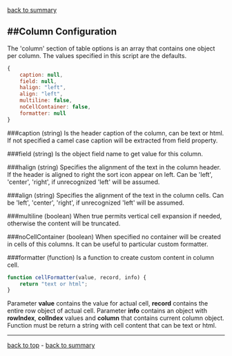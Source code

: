 ﻿[back to summary](summary.md)

##Column Configuration
------------------------------------------------------------------------
The 'column' section of table options is an array that contains one object per column.
The values specified in this script are the defaults.

```javascript
{
    caption: null,
    field: null,
    halign: "left",
    align: "left",
    multiline: false,
    noCellContainer: false,
    formatter: null
}
```

###caption
(string) Is the header caption of the column, can be text or html.
If not specified a camel case caption will be extracted from field property.

###field
(string) Is the object field name to get value for this column.

###halign
(string) Specifies the alignment of the text in the column header.
If the header is aligned to right the sort icon appear on left.
Can be 'left', 'center', 'right', if unrecognized 'left' will be assumed.

###align
(string) Specifies the alignment of the text in the column cells.
Can be 'left', 'center', 'right', if unrecognized 'left' will be assumed.

###multiline
(boolean) When true permits vertical cell expansion if needed, 
otherwise the content will be truncated.

###noCellContainer
(boolean) When specified no container will be created in cells of this columns.
It can be useful to particular custom formatter.

###formatter
(function) Is a function to create custom content in column cell.

```javascript
function cellFormatter(value, record, info) {
    return "text or html";
}
```
Parameter **value** contains the value for actual cell, 
**record** contains the entire row object of actual cell.
Parameter **info** contains an object with **rowIndex**, **colIndex** values 
and **column** that contains current column object.
Function must be return a string with cell content that can be text or html.



------------------------------------------------------------------------

[back to top](#column-configuration) - [back to summary](summary.md)
